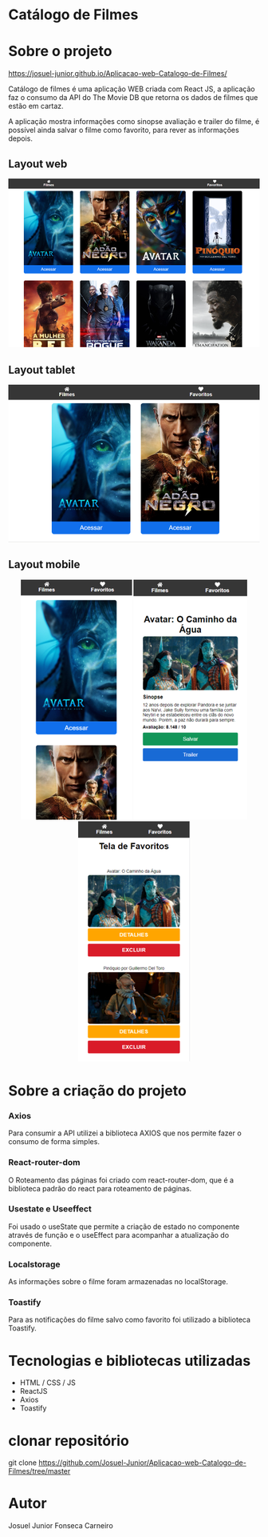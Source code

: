 # Catálogo de Filmes

# Sobre o projeto

https://josuel-junior.github.io/Aplicacao-web-Catalogo-de-Filmes/

Catálogo de filmes é uma aplicação WEB criada com React JS, a aplicação faz o consumo da API do The Movie DB que retorna os dados de filmes que estão em cartaz.

A aplicação mostra informações como sinopse avaliação e trailer do filme, é possível ainda salvar o filme como favorito, para rever as informações depois.


## Layout web
![Web 1](https://github.com/Josuel-Junior/projects-images/blob/master/image%20Catalogo-de-filmes/Layout%20desktop%20home.PNG?raw=true)


## Layout tablet
![Tablet 1](https://github.com/Josuel-Junior/projects-images/blob/master/image%20Catalogo-de-filmes/Layout%20tablet%20home.PNG?raw=true)


## Layout mobile

<div align="center">
  <img width="" height="" src="https://github.com/Josuel-Junior/projects-images/blob/master/image%20Catalogo-de-filmes/Layout%20mobile%20home.PNG?raw=true">
  <img width="" height="" src="https://github.com/Josuel-Junior/projects-images/blob/master/image%20Catalogo-de-filmes/layout%20mobile%20detalhes.PNG?raw=true">
  <img width="" height="" src="https://github.com/Josuel-Junior/projects-images/blob/master/image%20Catalogo-de-filmes/layout%20mobile%20favoritos.PNG?raw=true">
</div>

# Sobre a criação do projeto

### Axios

Para consumir a API utilizei a biblioteca AXIOS que nos permite fazer o consumo de forma simples.

### React-router-dom

O Roteamento das páginas foi criado com react-router-dom, que é a biblioteca padrão do react para roteamento de páginas.

### Usestate e Useeffect

Foi usado o useState que permite a criação de estado no componente através de função e o useEffect para acompanhar a atualização do componente.

### Localstorage

As informações sobre o filme foram armazenadas no localStorage.

### Toastify

Para as notificações do filme salvo como favorito foi utilizado a biblioteca Toastify.


# Tecnologias e bibliotecas utilizadas

- HTML / CSS / JS
- ReactJS
- Axios
- Toastify


# clonar repositório
git clone https://github.com/Josuel-Junior/Aplicacao-web-Catalogo-de-Filmes/tree/master


# Autor

Josuel Junior Fonseca Carneiro


